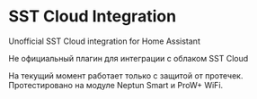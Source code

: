 # SST Cloud Integration


Unofficial SST Cloud integration for Home Assistant


Не официальный плагин для интеграции с облаком SST Cloud

На текущий момент работает только с защитой от протечек. Протестировано на модуле Neptun Smart и ProW+ WiFi.
